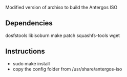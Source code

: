 Modified version of archiso to build the Antergos ISO

## Dependencies ##

dosfstools
libisoburn
make
patch
squashfs-tools
wget


## Instructions ##

 - sudo make install
 - copy the config folder from /usr/share/antergos-iso
